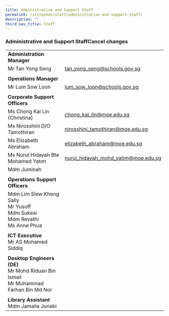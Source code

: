 ```yaml
---
title: Administrative and Support Staff
permalink: /ststephen/staff/administrative-and-support-staff/
description: ""
third_nav_title: Staff
---
```

### Administrative and Support StaffCancel changes

|  	|  	|
|---	|---	|
| **Administration Manager** |  |
| Mr Tan Yong Seng 	| tan_yong_seng@schools.gov.sg 	|
|  	|  	|
| **Operations Manager**   |  |
| Mr Lum Sow Loon 	| lum_sow_loon@schools.gov.sg 	|
|  	|  	|
| **Corporate Support Officers**  |
| Ms Chong Kai Lin (Christina)  | chong_kai_lin@moe.edu.sg  |
| Ms Nirosshini D/O Tamothiran 	| nirosshini_tamothiran@moe.edu.sg 	|
| Ms Elizabeth Abraham  | elizabeth_abraham@moe.edu.sg  |
| Ms Nurul Hidayah Bte Mohamed Yatım  | nurul_hidayah_mohd_yatim@moe.edu.sg 	|
| Mdm Juminah 	|  |
|  	|  	|
| **Operations Support Officers**   |
| Mdm Lim Siew Kheng Sally<br>Mr Yusoff<br>Mdm Sukesi<br>Mdm Revathi<br>Ms Anne Phua 	|  	|
|  	|  	|
| **ICT Executive**<br> Mr AS Mohamed Siddiq 	|  	|
|  	|  	|
| **Desktop Engineers (DE)**<br> Mr Mohd Riduan Bin Ismail<br>Mr Muhammad Farhan Bin Md Nor 	|  	|
|   |   |
| **Library Assistant**<br>Mdm Jamalia Junabi 	|  	|
